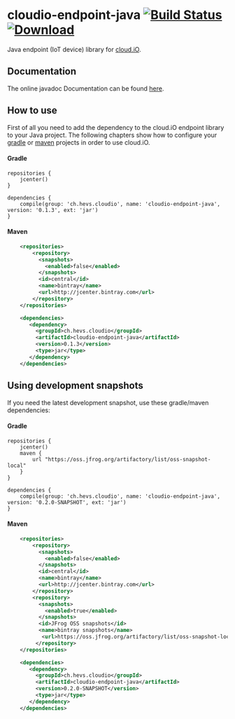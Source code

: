 # cloudio-endpoint-java [![Build Status](https://travis-ci.org/cloudio-project/cloudio-endpoint-java.svg?branch=master)](https://travis-ci.org/cloudio-project/cloudio-endpoint-java) [ ![Download](https://api.bintray.com/packages/cloudio-project/clients/ch.hevs.cloudio%3Acloudio-endpoint-java/images/download.svg) ](https://bintray.com/cloudio-project/clients/ch.hevs.cloudio%3Acloudio-endpoint-java/_latestVersion)
Java endpoint (IoT device) library for [cloud.iO](https://cloudio.hevs.ch).

## Documentation
The online javadoc Documentation can be found [here](https://cloudio.hevs.ch/javadoc/0.1.0/cloudio-endpoint-java).

## How to use
First of all you need to add the dependency to the cloud.iO endpoint library to your Java project. The following chapters
show how to configure your [gradle](https://gradle.org) or [maven](https://maven.apache.org) projects in order to use cloud.iO.

#### Gradle

```groovie
repositories {
    jcenter()
}

dependencies {
    compile(group: 'ch.hevs.cloudio', name: 'cloudio-endpoint-java', version: '0.1.3', ext: 'jar')
}
```

#### Maven

```xml
    <repositories>
        <repository>
          <snapshots>
            <enabled>false</enabled>
          </snapshots>
          <id>central</id>
          <name>bintray</name>
          <url>http://jcenter.bintray.com</url>
        </repository>
    </repositories>

    <dependencies>
       <dependency>
         <groupId>ch.hevs.cloudio</groupId>
         <artifactId>cloudio-endpoint-java</artifactId>
         <version>0.1.3</version>
         <type>jar</type>
       </dependency>
    </dependencies>
```

## Using development snapshots
If you need the latest development snapshot, use these gradle/maven dependencies:

#### Gradle

```groovie
repositories {
    jcenter()
    maven {
        url "https://oss.jfrog.org/artifactory/list/oss-snapshot-local"
    }
}

dependencies {
    compile(group: 'ch.hevs.cloudio', name: 'cloudio-endpoint-java', version: '0.2.0-SNAPSHOT', ext: 'jar')
}
```

#### Maven

```xml
    <repositories>
        <repository>
          <snapshots>
            <enabled>false</enabled>
          </snapshots>
          <id>central</id>
          <name>bintray</name>
          <url>http://jcenter.bintray.com</url>
        </repository>
        <repository>
          <snapshots>
            <enabled>true</enabled>
          </snapshots>
          <id>JFrog OSS snapshots</id>
          <name>bintray snapshots</name>
           <url>https://oss.jfrog.org/artifactory/list/oss-snapshot-local</url>
         </repository>
    </repositories>

    <dependencies>
       <dependency>
         <groupId>ch.hevs.cloudio</groupId>
         <artifactId>cloudio-endpoint-java</artifactId>
         <version>0.2.0-SNAPSHOT</version>
         <type>jar</type>
       </dependency>
    </dependencies>
```
